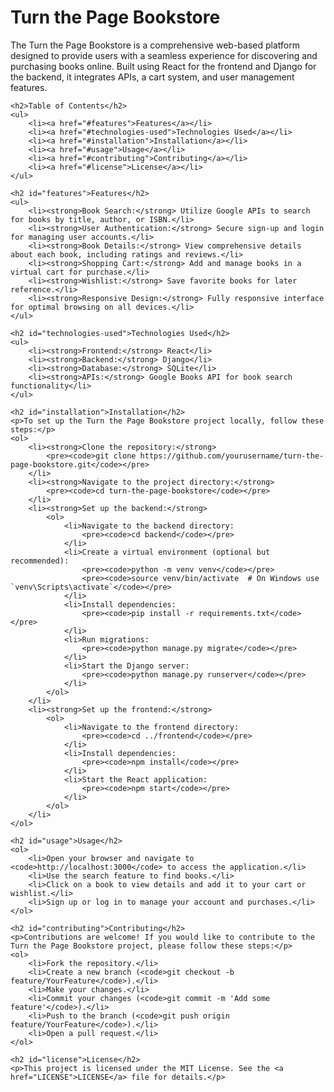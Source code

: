 <!DOCTYPE html>
<html lang="en">
<head>
    <meta charset="UTF-8">
    <meta name="viewport" content="width=device-width, initial-scale=1.0">
    <title>Turn the Page Bookstore README</title>
</head>
<body>
    <h1>Turn the Page Bookstore</h1>
    <p>The Turn the Page Bookstore is a comprehensive web-based platform designed to provide users with a seamless experience for discovering and purchasing books online. Built using React for the frontend and Django for the backend, it integrates APIs, a cart system, and user management features.</p>

    <h2>Table of Contents</h2>
    <ul>
        <li><a href="#features">Features</a></li>
        <li><a href="#technologies-used">Technologies Used</a></li>
        <li><a href="#installation">Installation</a></li>
        <li><a href="#usage">Usage</a></li>
        <li><a href="#contributing">Contributing</a></li>
        <li><a href="#license">License</a></li>
    </ul>

    <h2 id="features">Features</h2>
    <ul>
        <li><strong>Book Search:</strong> Utilize Google APIs to search for books by title, author, or ISBN.</li>
        <li><strong>User Authentication:</strong> Secure sign-up and login for managing user accounts.</li>
        <li><strong>Book Details:</strong> View comprehensive details about each book, including ratings and reviews.</li>
        <li><strong>Shopping Cart:</strong> Add and manage books in a virtual cart for purchase.</li>
        <li><strong>Wishlist:</strong> Save favorite books for later reference.</li>
        <li><strong>Responsive Design:</strong> Fully responsive interface for optimal browsing on all devices.</li>
    </ul>

    <h2 id="technologies-used">Technologies Used</h2>
    <ul>
        <li><strong>Frontend:</strong> React</li>
        <li><strong>Backend:</strong> Django</li>
        <li><strong>Database:</strong> SQLite</li>
        <li><strong>APIs:</strong> Google Books API for book search functionality</li>
    </ul>

    <h2 id="installation">Installation</h2>
    <p>To set up the Turn the Page Bookstore project locally, follow these steps:</p>
    <ol>
        <li><strong>Clone the repository:</strong>
            <pre><code>git clone https://github.com/yourusername/turn-the-page-bookstore.git</code></pre>
        </li>
        <li><strong>Navigate to the project directory:</strong>
            <pre><code>cd turn-the-page-bookstore</code></pre>
        </li>
        <li><strong>Set up the backend:</strong>
            <ol>
                <li>Navigate to the backend directory:
                    <pre><code>cd backend</code></pre>
                </li>
                <li>Create a virtual environment (optional but recommended):
                    <pre><code>python -m venv venv</code></pre>
                    <pre><code>source venv/bin/activate  # On Windows use `venv\Scripts\activate`</code></pre>
                </li>
                <li>Install dependencies:
                    <pre><code>pip install -r requirements.txt</code></pre>
                </li>
                <li>Run migrations:
                    <pre><code>python manage.py migrate</code></pre>
                </li>
                <li>Start the Django server:
                    <pre><code>python manage.py runserver</code></pre>
                </li>
            </ol>
        </li>
        <li><strong>Set up the frontend:</strong>
            <ol>
                <li>Navigate to the frontend directory:
                    <pre><code>cd ../frontend</code></pre>
                </li>
                <li>Install dependencies:
                    <pre><code>npm install</code></pre>
                </li>
                <li>Start the React application:
                    <pre><code>npm start</code></pre>
                </li>
            </ol>
        </li>
    </ol>

    <h2 id="usage">Usage</h2>
    <ol>
        <li>Open your browser and navigate to <code>http://localhost:3000</code> to access the application.</li>
        <li>Use the search feature to find books.</li>
        <li>Click on a book to view details and add it to your cart or wishlist.</li>
        <li>Sign up or log in to manage your account and purchases.</li>
    </ol>

    <h2 id="contributing">Contributing</h2>
    <p>Contributions are welcome! If you would like to contribute to the Turn the Page Bookstore project, please follow these steps:</p>
    <ol>
        <li>Fork the repository.</li>
        <li>Create a new branch (<code>git checkout -b feature/YourFeature</code>).</li>
        <li>Make your changes.</li>
        <li>Commit your changes (<code>git commit -m 'Add some feature'</code>).</li>
        <li>Push to the branch (<code>git push origin feature/YourFeature</code>).</li>
        <li>Open a pull request.</li>
    </ol>

    <h2 id="license">License</h2>
    <p>This project is licensed under the MIT License. See the <a href="LICENSE">LICENSE</a> file for details.</p>
</body>
</html>
